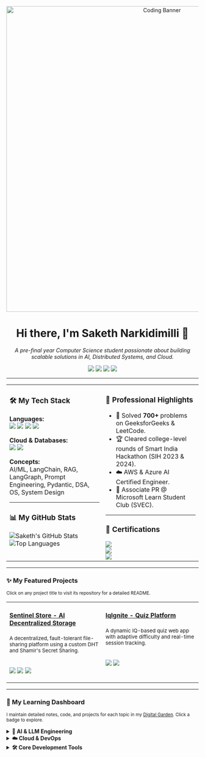 <!-- 1. HEADER BANNER -->
<p align="center">
  <!-- Create a custom banner on canva.com! For now, here's a placeholder. -->
  <!-- Upload your banner to your repo and replace the link below. -->
  <img src="https://user-images.githubusercontent.com/34342551/221925374-18502204-a0a3-4c3c-8139-8a6f8736a593.gif" alt="Coding Banner" width="800"/>
</p>

<!-- 2. INTRODUCTION -->
<h1 align="center">Hi there, I'm Saketh Narkidimilli 👋</h1>
<p align="center">
  <em>A pre-final year Computer Science student passionate about building scalable solutions in AI, Distributed Systems, and Cloud.</em>
  <br/>
</p>

<!-- 3. SOCIAL & PORTFOLIO LINKS -->
<p align="center">
  <a href="[YOUR_LINKEDIN_URL]"><img src="https://img.shields.io/badge/LinkedIn-0077B5?style=for-the-badge&logo=linkedin&logoColor=white" /></a>
  <a href="https://portfolio-tau-bice-dtyto4v8ej.vercel.app/"><img src="https://img.shields.io/badge/Portfolio-000000?style=for-the-badge&logo=vercel&logoColor=white" /></a>
  <a href="mailto:sakethnarkidimilli1234@gmail.com"><img src="https://img.shields.io/badge/Gmail-D14836?style=for-the-badge&logo=gmail&logoColor=white" /></a>
  <a href="[YOUR_LEETCODE_URL]"><img src="https://img.shields.io/badge/LeetCode-FFA116?style=for-the-badge&logo=leetcode&logoColor=black" /></a>
</p>

---

<!-- 4. TWO-COLUMN "DASHBOARD" -->
<table>
  <tr>
    <!-- LEFT COLUMN: TECH STACK & STATS -->
    <td valign="top" width="50%">
      <h3>🛠️ My Tech Stack</h3>
      <p>
        <b>Languages:</b><br>
        <img src="https://img.shields.io/badge/Java-ED8B00?style=for-the-badge&logo=openjdk&logoColor=white" />
        <img src="https://img.shields.io/badge/Python-3776AB?style=for-the-badge&logo=python&logoColor=white" />
        <img src="https://img.shields.io/badge/C-A8B9CC?style=for-the-badge&logo=c&logoColor=black" />
        <img src="https://img.shields.io/badge/SQL-4479A1?style=for-the-badge&logo=postgresql&logoColor=white" />
      </p>
      <p>
        <b>Cloud & Databases:</b><br>
        <img src="https://img.shields.io/badge/Amazon_AWS-232F3E?style=for-the-badge&logo=amazon-aws&logoColor=white" />
        <img src="https://img.shields.io/badge/MongoDB-4EA94B?style=for-the-badge&logo=mongodb&logoColor=white" />
      </p>
      <p>
        <b>Concepts:</b><br>
         AI/ML, LangChain, RAG, LangGraph, Prompt Engineering, Pydantic, DSA, OS, System Design
      </p>
      <hr/>
      <h3>📊 My GitHub Stats</h3>
      <p>
        <!-- Replace [YOUR_GITHUB_USERNAME] with your GitHub username -->
        <img align="center" src="https://github-readme-stats.vercel.app/api?username=[YOUR_GITHUB_USERNAME]&show_icons=true&theme=tokyonight&hide_border=true&count_private=true" alt="Saketh's GitHub Stats" />
        <img align="center" src="https://github-readme-stats.vercel.app/api/top-langs/?username=[YOUR_GITHUB_USERNAME]&layout=compact&theme=tokyonight&hide_border=true" alt="Top Languages" />
      </p>
    </td>
    <!-- RIGHT COLUMN: HIGHLIGHTS & CERTIFICATIONS -->
    <td valign="top" width="50%">
      <h3>🚀 Professional Highlights</h3>
      <ul>
        <li>🧠 Solved <b>700+</b> problems on GeeksforGeeks & LeetCode.</li>
        <li>🏆 Cleared college-level rounds of Smart India Hackathon (SIH 2023 & 2024).</li>
        <li>☁️ AWS & Azure AI Certified Engineer.</li>
        <li>🤝 Associate PR @ Microsoft Learn Student Club (SVEC).</li>
      </ul>
      <hr/>
      <h3>📜 Certifications</h3>
        <img src="https://img.shields.io/badge/AWS_Academy_Graduate-Cloud_Architecting-FF9900?style=flat-square&logo=amazon-aws" />
        <br>
        <img src="https://img.shields.io/badge/Microsoft_Certified-Azure_AI_Engineer-0078D4?style=flat-square&logo=microsoft-azure" />
        <br>
        <img src="https://img.shields.io/badge/Harvard-CS50's_AI_with_Python-A21F34?style=flat-square&logo=harvard" />
    </td>
  </tr>
</table>

---

<!-- 5. FEATURED PROJECTS -->
### ✨ My Featured Projects
<sub>Click on any project title to visit its repository for a detailed README.</sub>

<table>
  <tr>
    <td width="50%" valign="top">
      <h4><a href="[LINK_TO_SENTINEL_STORE_REPO]">Sentinel Store - AI Decentralized Storage</a></h4>
      <sub>A decentralized, fault-tolerant file-sharing platform using a custom DHT and Shamir's Secret Sharing.</sub>
      <br><br>
      <p>
        <img src="https://img.shields.io/badge/Python-3776AB?style=for-the-badge&logo=python&logoColor=white" />
        <img src="https://img.shields.io/badge/Distributed_Systems-000000?style=for-the-badge" />
        <img src="https://img.shields.io/badge/Cryptography-007396?style=for-the-badge" />
      </p>
    </td>
    <td width="50%" valign="top">
      <h4><a href="[LINK_TO_IQIGNITE_REPO]">IqIgnite - Quiz Platform</a></h4>
      <sub>A dynamic IQ-based quiz web app with adaptive difficulty and real-time session tracking.</sub>
      <br><br>
      <p>
        <!-- Confirm the tech stack and update if needed -->
        <img src="https://img.shields.io/badge/Java-ED8B00?style=for-the-badge&logo=openjdk&logoColor=white" />
        <img src="https://img.shields.io/badge/React-20232A?style=for-the-badge&logo=react&logoColor=61DAFB" />
      </p>
    </td>
  </tr>
</table>

---

<!-- 6. LEARNING DASHBOARD -->
### 🌱 My Learning Dashboard
<sub>I maintain detailed notes, code, and projects for each topic in my <a href="[LINK_TO_YOUR_LEARNING_REPO]">Digital Garden</a>. Click a badge to explore.</sub>

<details>
  <summary><b>🤖 AI & LLM Engineering</b></summary>
  <p align="left">
    <a href="[LINK_TO_YOUR_PROMPT_ENGINEERING_FOLDER]"><img src="https://img.shields.io/badge/Prompt_Engineering-4CAF50?style=for-the-badge&logoColor=white" alt="Prompt Engineering"/></a>
    <a href="[LINK_TO_YOUR_LANGCHAIN_FOLDER]"><img src="https://img.shields.io/badge/LangChain-8A2BE2?style=for-the-badge&logoColor=white" alt="LangChain"/></a>
    <a href="[LINK_TO_YOUR_RAG_FOLDER]"><img src="https://img.shields.io/badge/RAG-4A90E2?style=for-the-badge&logoColor=white" alt="RAG"/></a>
    <a href="[LINK_TO_YOUR_AGENTS_FOLDER]"><img src="https://img.shields.io/badge/AI_Agents-008080?style=for-the-badge&logoColor=white" alt="AI Agents"/></a>
    <a href="[LINK_TO_YOUR_LANGGRAPH_FOLDER]"><img src="https://img.shields.io/badge/LangGraph-32CD32?style=for-the-badge&logoColor=white" alt="LangGraph"/></a>
    <a href="[LINK_TO_YOUR_FINETUNING_FOLDER]"><img src="https://img.shields.io/badge/Fine_Tuning-D2691E?style=for-the-badge&logoColor=white" alt="Fine-Tuning"/></a>
    <a href="[LINK_TO_YOUR_VISION_FOLDER]"><img src="https://img.shields.io/badge/Vision_Models-FF4500?style=for-the-badge&logoColor=white" alt="Vision Models"/></a>
  </p>
</details>

<details>
  <summary><b>☁️ Cloud & DevOps</b></summary>
  <p align="left">
    <a href="[LINK_TO_YOUR_DOCKER_FOLDER]"><img src="https://img.shields.io/badge/Docker-2496ED?style=for-the-badge&logo=docker&logoColor=white" alt="Docker"/></a>
    <a href="[LINK_TO_YOUR_KUBERNETES_FOLDER]"><img src="https://img.shields.io/badge/Kubernetes-326CE5?style=for-the-badge&logo=kubernetes&logoColor=white" alt="Kubernetes"/></a>
    <a href="[LINK_TO_YOUR_MLOPS_FOLDER]"><img src="https://img.shields.io/badge/MLOps-232F3E?style=for-the-badge&logoColor=white" alt="MLOps"/></a>
  </p>
</details>

<details>
  <summary><b>🛠️ Core Development Tools</b></summary>
  <p align="left">
    <a href="[LINK_TO_YOUR_WEBSCRAPING_FOLDER]"><img src="https://img.shields.io/badge/Web_Scraping-F29111?style=for-the-badge&logoColor=white" alt="Web Scraping"/></a>
    <a href="[LINK_TO_YOUR_PYDANTIC_FOLDER]"><img src="https://img.shields.io/badge/Pydantic-E92063?style=for-the-badge&logoColor=white" alt="Pydantic"/></a>
    <a href="[LINK_TO_YOUR_N8N_FOLDER]"><img src="https://img.shields.io/badge/n8n-1A8272?style=for-the-badge&logo=n8n&logoColor=white" alt="n8n"/></a>
  </p>
</details>
